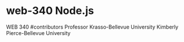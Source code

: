 # web-340 Node.js
WEB 340
#contributors 
Professor Krasso-Bellevue University 
Kimberly Pierce-Bellevue University
